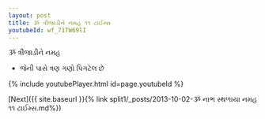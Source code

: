 ```yaml
---
layout: post
title: ૐ ત્રીજાડીને નમહ ૧૧ ટાઈમ્સ
youtubeId: wf_71TW69lI
---
```

 
 
 ૐ ત્રીજાડીને નમહ  
 
 -  જેની પાસે ત્રણ ગણો પિગટેલ છે 
 
  
 
  
 
 
 
 
 
 


{% include youtubePlayer.html id=page.youtubeId %}
 
[Next]({{ site.baseurl }}{% link  split1/_posts/2013-10-02-ૐ નાભ સ્થળાયા નમહ ૧૧ ટાઈમ્સ.md%})
 
